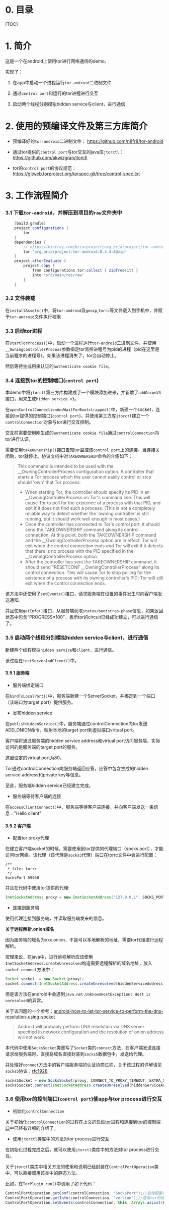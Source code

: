 # 0. 目录

[TOC]

# 1. 简介 

这是一个在android上使用tor进行网络通信的demo。

实现了：

1. 在app中启动一个进程运行`tor-android`二进制文件

2. 通过`control port`和运行的tor进程进行交互

3. 启动两个线程分别模拟hidden service与client，进行通信

# 2. 使用的预编译文件及第三方库简介

* 预编译好的`tor-android`二进制文件：
  https://github.com/n8fr8/tor-android
  
* 通过tor提供的`control port`与tor交互的java库`jtorctl`：
  https://github.com/akwizgran/jtorctl
  
* tor的`control port`的协议规范：
  https://gitweb.torproject.org/torspec.git/tree/control-spec.txt

# 3. 工作流程简介

### 3.1 下载`tor-android`，并解压到项目的`raw`文件夹中

```groovy
    [build.gradle]
    project.configurations {
        tor
    }
    dependencies {
        // https://bintray.com/briarproject/org.briarproject/tor-android
        tor 'org.briarproject:tor-android:0.3.4.8@zip'
    }
    project.afterEvaluate {
        project.copy {
            from configurations.tor.collect { zipTree(it) }
            into 'src/main/res/raw'
        }
    }
```

### 3.2 文件装载

在`installAssets()`中，将`tor-android`及`geoip`,`torrc`等文件载入到手机中，并赋予`tor-android`文件执行权限

### 3.3 <span id="start-tor">启动tor进程</span>

在`startTorProcess()`中，启动一个进程运行`tor-android`二进制文件，并使用`__OwningControllerProcess`参数指定tor监控进程号为pid的进程（pid在这里是当前程序的进程号），如果该进程消失了，tor会自动停止。

然后等待生成用来认证的`authenticate cookie file`。

### 3.4 <span id="connect-to-control-port">连接到tor的控制端口(`control port`)</span>

本demo中将`jtorctl`第三方库构建成了一个模块添加进来，并新增了`addOnionV3`接口，用来生成`hidden service v3`。

在`openControlConnectionAndWaitForBootstrapped()`中，新建一个socket，连接到tor提供的控制端口(`control port`)，并使用第三方库`jtorctl`建立一个`controlConnection`对象与tor进行交互控制。

交互前需要使用刚生成的`authenticate cookie file`通过`controlConnection`向tor进行认证。

需要使用`takeOwnership()`接口告知tor监控该`control port`上的连接，当连接关闭后，tor就停止。协议文档中对`TAKEOWNERSHIP`命令的介绍如下：

> This command is intended to be used with the
 __OwningControllerProcess configuration option.  A controller that
 starts a Tor process which the user cannot easily control or stop
 should 'own' that Tor process:  
>   * When starting Tor, the controller should specify its PID in an
     __OwningControllerProcess on Tor's command line.  This will
     cause Tor to poll for the existence of a process with that PID,
     and exit if it does not find such a process.  (This is not a
     completely reliable way to detect whether the 'owning
     controller' is still running, but it should work well enough in
     most cases.)
>   * Once the controller has connected to Tor's control port, it
     should send the TAKEOWNERSHIP command along its control
     connection.  At this point, *both* the TAKEOWNERSHIP command and
     the __OwningControllerProcess option are in effect: Tor will
     exit when the control connection ends *and* Tor will exit if it
     detects that there is no process with the PID specified in the
     __OwningControllerProcess option.
>   * After the controller has sent the TAKEOWNERSHIP command, it
     should send "RESETCONF __OwningControllerProcess" along its
     control connection.  This will cause Tor to stop polling for the
     existence of a process with its owning controller's PID; Tor
     will still exit when the control connection ends.
         

该方法中还使用了`setEvents()`接口，请求服务端在设置的事件发生时向客户端发送通知。

并且使用`getInfo()`接口，从服务端获取`status/bootstrap-phase`信息，如果返回状态中包含“PROGRESS=100”，表示tor的circuit已经成功建立，可以进行通信了。

### 3.5 启动两个线程分别模拟hidden service与client，进行通信

新建两个线程模拟`hidden service`和`client`，进行通信。

该过程在`testServerAndClient()`中。

#### 3.5.1 服务端

* 服务端绑定端口

在`bindToLocalPort()`中，服务端新建一个ServerSocket，并绑定到一个端口（该端口为target port）提供服务。

* 发布hidden service

在`publishHiddenService()`中，服务端通过controlConnection向tor发送ADD_ONION命令，映射本地的target port到虚拟端口virtual port。

客户端将通过服务端的hidden service address和virtual port访问服务端，实际访问的是服务端的target port的服务。

这里设定的virtual port为80。

Tor通过controlConnection向服务端返回应答，应答中包含生成的hidden service address和private key等信息。

至此，服务端hidden service已经建立完成。

* 服务端等待客户端的连接

在`accessClientConnect()`中，服务端等待客户端连接，并向客户端发送一条信息："Hello client"

#### 3.5.2 客户端

* 配置tor proxy代理

在建立客户端socket的时候，需要使用到tor提供的代理端口（socks port），才能访问tor网络。该代理（该代理是`socks5`代理）端口在torrc文件中会进行配置：

```
/**
 * file: torrc
 */
SocksPort 59050
```

并且在代码中使用tor提供的代理:

```java
InetSocketAddress proxy = new InetSocketAddress("127.0.0.1", SOCKS_PORT);
```

* 连接到服务端

使用代理连接到服务端，并读取服务端发来的信息。

**关于远程解析.onion域名**
 
因为服务端的域名为xxx.onion，不是可以本地解析的地址，需要tor代理进行远程解析。

按理来说，在java中，进行远程解析应该使用`InetSocketAddress.createUnresolved`构造需要远程解析的域名地址，放入`socket.connect`方法中：

```java
Socket socket  = new Socket(proxy);
socket.connect(InetSocketAddress.createUnresolved(hiddenServiceAddress, HIDDENSERVICE_VIRTUAL_PORT));
```

但是该方法在android中会遇到`java.net.UnknownHostException: Host is unresolved`的异常。

关于该问题的一个参考：[android-how-to-let-tor-service-to-perform-the-dns-resolution-using-socket](https://stackoverflow.com/questions/39308705/android-how-to-let-tor-service-to-perform-the-dns-resolution-using-socket)
> Android will probably perform DNS resolution via DNS server specified in network configuration and the resolution of onion address will not work.

本代码中使用`SocksSocket`类重写了`Socket`类的`connect`方法，在客户端发送连接请求给服务端时，直接将域名直接封装到`socks5`数据包中，发送给代理。

并处理好`connect`方法中的客户端服务端的认证协商过程，关于该过程的详解请见`socks5`协议：[rfc1928](https://www.ietf.org/rfc/rfc1928.txt)

```java
socks5Socket = new SocksSocket(proxy, CONNECT_TO_PROXY_TIMEOUT, EXTRA_SOCKET_TIMEOUT);
socks5Socket.connect(InetSocketAddress.createUnresolved(hiddenServiceAddress, HIDDENSERVICE_VIRTUAL_PORT));
```

### 3.6 使用tor的控制端口(`control port`)使app与tor process进行交互

* 初始化`controlConnection`

关于初始化`controlConnection`的过程在上文的[启动tor进程](#start-tor)和[连接到tor的控制端口](#connect-to-control-port)中已经有详细的介绍了。

* 使用`jtorctl`类库中的方法对tor process进行交互

在初始化过程完成之后，就可以使用`jtorctl`类库中的方法对tor process进行交互。

关于`jtorctl`类库中相关方法的使用和说明已经封装在`ControlPortOperation`类中，可以直接调用该类中的静态方法。

比如，在`TorPlugin.run()`中调用了如下代码：

```java
ControlPortOperation.getConf(controlConnection, "SocksPort");//查询配置参数SocksPort的值
ControlPortOperation.getInfo(controlConnection, "version");//查询tor的版本号信息
ControlPortOperation.setEvents(controlConnection, this, Arrays.asList(EVENTS));//请求服务端在设置的事件发生时向客户端发送通知
```



















